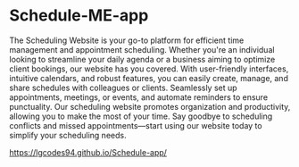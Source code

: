 # Schedule-ME-app
The Scheduling Website is your go-to platform for efficient time management and appointment scheduling. 
Whether you're an individual looking to streamline your daily agenda or a business aiming to optimize client bookings, our website has you covered. With user-friendly interfaces, intuitive calendars, and robust features, you can easily create, manage, and share schedules with colleagues or clients. Seamlessly set up appointments, meetings, or events, and automate reminders to ensure punctuality. 
Our scheduling website promotes organization and productivity, allowing you to make the most of your time. 
Say goodbye to scheduling conflicts and missed appointments—start using our website today to simplify your scheduling needs.

https://lgcodes94.github.io/Schedule-app/

